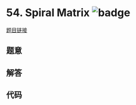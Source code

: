 # 54. Spiral Matrix ![badge](https://img.shields.io/badge/-medium-yellow?style=flat-square)

[题目链接](https://leetcode.com/problems/spiral-matrix)

## 题意

## 解答

## 代码


